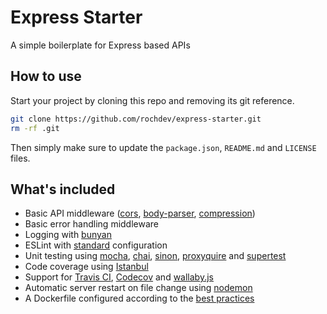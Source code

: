 # Express Starter

A simple boilerplate for Express based APIs

## How to use

Start your project by cloning this repo and removing its git reference.

```sh
git clone https://github.com/rochdev/express-starter.git
rm -rf .git
```

Then simply make sure to update the `package.json`, `README.md` and `LICENSE` files.

## What's included

* Basic API middleware ([cors](https://github.com/expressjs/cors), [body-parser](https://github.com/expressjs/body-parser), [compression](https://github.com/expressjs/compression))
* Basic error handling middleware
* Logging with [bunyan](https://github.com/trentm/node-bunyan)
* ESLint with [standard](https://github.com/feross/eslint-config-standard) configuration
* Unit testing using [mocha](https://mochajs.org/), [chai](http://chaijs.com/), [sinon](http://sinonjs.org/), [proxyquire](https://github.com/thlorenz/proxyquire) and [supertest](https://github.com/visionmedia/supertest)
* Code coverage using [Istanbul](https://istanbul.js.org/)
* Support for [Travis CI](https://travis-ci.org/), [Codecov](https://codecov.io/) and [wallaby.js](https://wallabyjs.com/)
* Automatic server restart on file change using [nodemon](https://nodemon.io/)
* A Dockerfile configured according to the [best practices](https://github.com/nodejs/docker-node/blob/master/docs/BestPractices.md)
